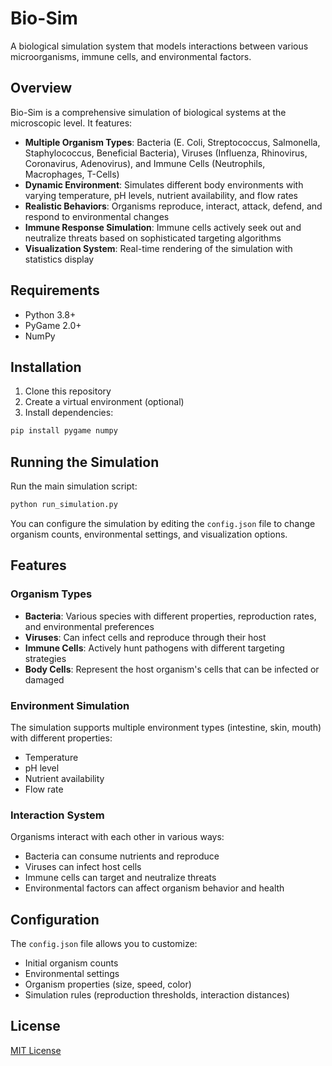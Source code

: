 # Bio-Sim

A biological simulation system that models interactions between various microorganisms, immune cells, and environmental factors.

## Overview

Bio-Sim is a comprehensive simulation of biological systems at the microscopic level. It features:

- **Multiple Organism Types**: Bacteria (E. Coli, Streptococcus, Salmonella, Staphylococcus, Beneficial Bacteria), Viruses (Influenza, Rhinovirus, Coronavirus, Adenovirus), and Immune Cells (Neutrophils, Macrophages, T-Cells)
- **Dynamic Environment**: Simulates different body environments with varying temperature, pH levels, nutrient availability, and flow rates
- **Realistic Behaviors**: Organisms reproduce, interact, attack, defend, and respond to environmental changes
- **Immune Response Simulation**: Immune cells actively seek out and neutralize threats based on sophisticated targeting algorithms
- **Visualization System**: Real-time rendering of the simulation with statistics display

## Requirements

- Python 3.8+
- PyGame 2.0+
- NumPy

## Installation

1. Clone this repository
2. Create a virtual environment (optional)
3. Install dependencies:

```bash
pip install pygame numpy
```

## Running the Simulation

Run the main simulation script:

```bash
python run_simulation.py
```

You can configure the simulation by editing the `config.json` file to change organism counts, environmental settings, and visualization options.

## Features

### Organism Types

- **Bacteria**: Various species with different properties, reproduction rates, and environmental preferences
- **Viruses**: Can infect cells and reproduce through their host
- **Immune Cells**: Actively hunt pathogens with different targeting strategies
- **Body Cells**: Represent the host organism's cells that can be infected or damaged

### Environment Simulation

The simulation supports multiple environment types (intestine, skin, mouth) with different properties:
- Temperature
- pH level
- Nutrient availability
- Flow rate

### Interaction System

Organisms interact with each other in various ways:
- Bacteria can consume nutrients and reproduce
- Viruses can infect host cells
- Immune cells can target and neutralize threats
- Environmental factors can affect organism behavior and health

## Configuration

The `config.json` file allows you to customize:

- Initial organism counts
- Environmental settings
- Organism properties (size, speed, color)
- Simulation rules (reproduction thresholds, interaction distances)

## License

[MIT License](LICENSE)
